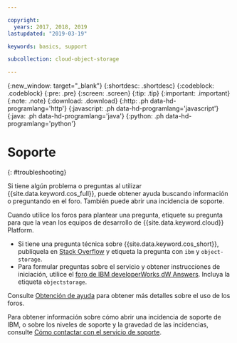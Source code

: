 ```yaml
---

copyright:
  years: 2017, 2018, 2019
lastupdated: "2019-03-19"

keywords: basics, support

subcollection: cloud-object-storage

---
```

{:new_window: target="_blank"}
{:shortdesc: .shortdesc}
{:codeblock: .codeblock}
{:pre: .pre}
{:screen: .screen}
{:tip: .tip}
{:important: .important}
{:note: .note}
{:download: .download} 
{:http: .ph data-hd-programlang='http'} 
{:javascript: .ph data-hd-programlang='javascript'} 
{:java: .ph data-hd-programlang='java'} 
{:python: .ph data-hd-programlang='python'}

# Soporte
{: #troubleshooting}

Si tiene algún problema o preguntas al utilizar {{site.data.keyword.cos_full}}, puede obtener ayuda buscando información o preguntando en el foro. También puede abrir una incidencia de soporte.

Cuando utilice los foros para plantear una pregunta, etiquete su pregunta para que la vean los equipos de desarrollo de {{site.data.keyword.cloud}} Platform.

* Si tiene una pregunta técnica sobre {{site.data.keyword.cos_short}}, publíquela en [Stack Overflow](https://stackoverflow.com/search?q=object-storage+ibm-bluemix) y etiqueta la pregunta con `ibm` y `object-storage`.
* Para formular preguntas sobre el servicio y obtener instrucciones de iniciación, utilice el [foro de IBM developerWorks dW Answers](https://developer.ibm.com/answers/topics/objectstorage/). Incluya la etiqueta `objectstorage`.

Consulte [Obtención de ayuda](/docs/get-support?topic=get-support-getting-customer-support) para obtener más detalles sobre el uso de los foros.

Para obtener información sobre cómo abrir una incidencia de soporte de IBM, o sobre los niveles de soporte y la gravedad de las incidencias, consulte [Cómo contactar con el servicio de soporte](/docs/get-support?topic=get-support-getting-customer-support).

